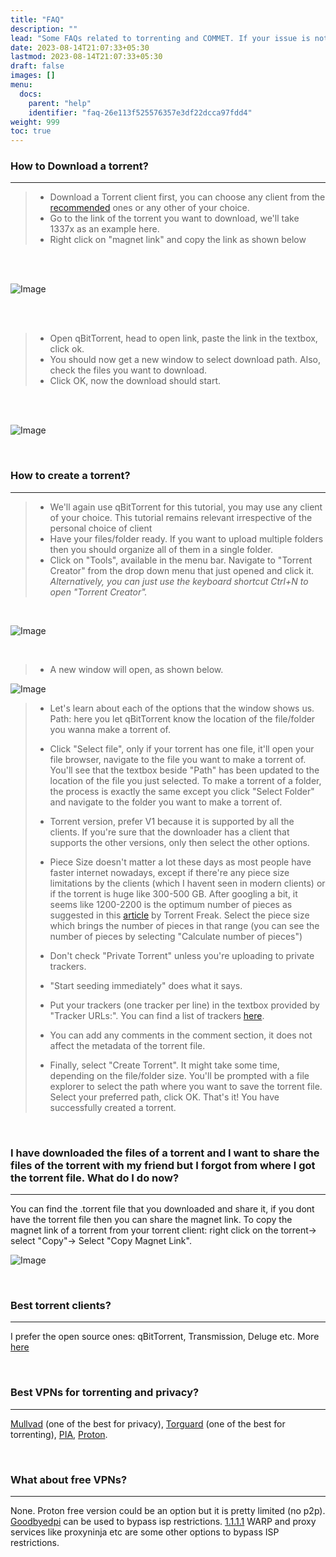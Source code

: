 ```yaml
---
title: "FAQ"
description: ""
lead: "Some FAQs related to torrenting and COMMET. If your issue is not listed here then you can ask that in the matrix space."
date: 2023-08-14T21:07:33+05:30
lastmod: 2023-08-14T21:07:33+05:30
draft: false
images: []
menu:
  docs:
    parent: "help"
    identifier: "faq-26e113f525576357e3df22dcca97fdd4"
weight: 999
toc: true
---
```


### How to Download a torrent?

----

>- Download a Torrent client first, you can choose any client from the [recommended](/docs/resources/get-start-torrent/#torrent-clients-we-recommend) ones or any other of your choice.
>- Go to the link of the torrent you want to download, we'll take 1337x as an example here.
>- Right click on "magnet link" and copy the link as shown below

<br><br>

![Image](https://imgsaver.com/images/2023/08/14/cplink.gif)

<br><br>

>- Open qBitTorrent, head to open link, paste the link in the textbox, click ok.
>- You should now get a new window to select download path. Also, check the files you want to download.
>- Click OK, now the download should start.

<br><br>

![Image](https://imgsaver.com/images/2023/08/14/addlnk.gif)

<br>

### How to create a torrent?

----

>- We'll again use qBitTorrent for this tutorial, you may use any client of your choice. This tutorial remains relevant irrespective of the personal choice of client
>- Have your files/folder ready. If you want to upload multiple folders then you should organize all of them in a single folder.
>- Click on "Tools", available in the menu bar. Navigate to "Torrent Creator" from the drop down menu that just opened and click it. *Alternatively, you can just use the keyboard shortcut Ctrl+N to open "Torrent Creator".*

<br>

![Image](https://imgsaver.com/images/2023/09/22/image.png)

<br>

>- A new window will open, as shown below.

![Image](https://imgsaver.com/images/2023/09/22/imagec9d5d9d3c4b07fee.png)

>- Let's learn about each of the options that the window shows us. Path: here you let qBitTorrent know the location of the file/folder you wanna make a torrent of.
>
>- Click "Select file", only if your torrent has one file, it'll open your file browser, navigate to the file you want to make a torrent of. You'll see that the textbox beside "Path" has been updated to the location of the file you just selected. To make a torrent of a folder, the process is exactly the same except you click "Select Folder" and navigate to the folder you want to make a torrent of.
>
>- Torrent version, prefer V1 because it is supported by all the clients. If you're sure that the downloader has a client that supports the other versions, only then select the other options.
>
>- Piece Size doesn't matter a lot these days as most people have faster internet nowadays, except if there're any piece size limitations by the clients (which I havent seen in modern clients) or if the torrent is huge like 300-500 GB. After googling a bit, it seems like 1200-2200 is the optimum number of pieces as suggested in this [article](https://torrentfreak.com/how-to-make-the-best-torrents-081121/) by Torrent Freak. Select the piece size which brings the number of pieces in that range (you can see the number of pieces by selecting "Calculate number of pieces")
>
>- Don't check "Private Torrent" unless you're uploading to private trackers.
>
>- "Start seeding immediately" does what it says.
>
>- Put your trackers (one tracker per line) in the textbox provided by "Tracker URLs:". You can find a list of trackers [here](/docs/resources/get-start-torrent/#trackers).
>
>- You can add any comments in the comment section, it does not affect the metadata of the torrent file.
>
>- Finally, select "Create Torrent". It might take some time, depending on the file/folder size. You'll be prompted with a file explorer to select the path where you want to save the torrent file. Select your preferred path, click OK. That's it! You have successfully created a torrent.

<br>

### I have downloaded the files of a torrent and I want to share the files of the torrent with my friend but I forgot from where I got the torrent file. What do I do now?

----
You can find the .torrent file that you downloaded and share it, if you dont have the torrent file then you can share the magnet link. To copy the magnet link of a torrent from your torrent client: right click on the torrent-> select "Copy"-> Select "Copy Magnet Link".

![Image](https://imgsaver.com/images/2023/09/22/image8696cafbebe6d9b6.png)

<br>

### Best torrent clients?

----
I prefer the open source ones: qBitTorrent, Transmission, Deluge etc. More [here](/docs/resources/get-start-torrent/#torrent-clients-we-recommend)

<br>

### Best VPNs for torrenting and privacy?

----
[Mullvad](https://mullvad.net/en) (one of the best for privacy), [Torguard](https://torguard.net/) (one of the best for torrenting), [PIA](https://www.privateinternetaccess.com/), [Proton](https://www.privateinternetaccess.com/).

<br>

### What about free VPNs?

----
None. Proton free version could be an option but it is pretty limited (no p2p). [Goodbyedpi](https://github.com/ValdikSS/GoodbyeDPI) can be used to bypass isp restrictions. [1.1.1.1](https://one.one.one.one/) WARP and proxy services like proxyninja etc are some other options to bypass ISP restrictions.
